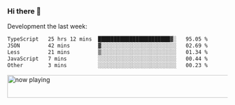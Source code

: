 ### Hi there 👋

Development the last week:
<!--START_SECTION:waka-->

```txt
TypeScript   25 hrs 12 mins  ███████████████████████▓░   95.05 %
JSON         42 mins         ▓░░░░░░░░░░░░░░░░░░░░░░░░   02.69 %
Less         21 mins         ▒░░░░░░░░░░░░░░░░░░░░░░░░   01.34 %
JavaScript   7 mins          ░░░░░░░░░░░░░░░░░░░░░░░░░   00.44 %
Other        3 mins          ░░░░░░░░░░░░░░░░░░░░░░░░░   00.23 %
```

<!--END_SECTION:waka-->

<!--
**JASONPANGGO/jasonpanggo** is a ✨ _special_ ✨ repository because its `README.md` (this file) appears on your GitHub profile.

Here are some ideas to get you started:

- 🔭 I’m currently working on ...
- 🌱 I’m currently learning ...
- 👯 I’m looking to collaborate on ...
- 🤔 I’m looking for help with ...
- 💬 Ask me about ...
- 📫 How to reach me: ...
- 😄 Pronouns: ...
- ⚡ Fun fact: ...
-->

<a href="https://volt.fm/user/q8yd9e79csfr57rt" target="_blank"><img src="https://spotify-badge-egoist.vercel.app/api/now-playing" width="540" height="52" alt="now playing"></a>

